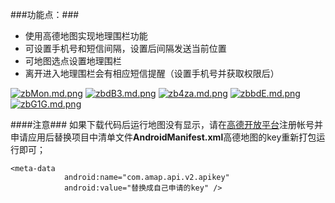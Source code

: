 ###功能点：###

 - 使用高德地图实现地理围栏功能
 - 可设置手机号和短信间隔，设置后间隔发送当前位置
 - 可地图选点设置地理围栏
 - 离开进入地理围栏会有相应短信提醒（设置手机号并获取权限后）

[![zbMon.md.png](https://s1.ax2x.com/2017/12/20/zbMon.md.png)](https://simimg.com/i/zbMon)
[![zbdB3.md.png](https://s1.ax2x.com/2017/12/20/zbdB3.md.png)](https://simimg.com/i/zbdB3)
[![zb4za.md.png](https://s1.ax2x.com/2017/12/20/zb4za.md.png)](https://simimg.com/i/zb4za)
[![zbbdE.md.png](https://s1.ax2x.com/2017/12/20/zbbdE.md.png)](https://simimg.com/i/zbbdE)
[![zbG1G.md.png](https://s1.ax2x.com/2017/12/20/zbG1G.md.png)](https://simimg.com/i/zbG1G)

####注意###
如果下载代码后运行地图没有显示，请在[高德开放平台](http://lbs.amap.com/)注册帐号并申请应用后替换项目中清单文件**AndroidManifest.xml**高德地图的key重新打包运行即可；

```
<meta-data
            android:name="com.amap.api.v2.apikey"
            android:value="替换成自己申请的key" />
```
